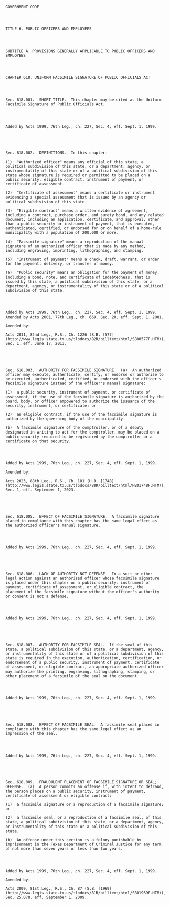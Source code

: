 ﻿
    
    
    	
    					
    
    
    GOVERNMENT CODE
    
      
    
    
    TITLE 6. PUBLIC OFFICERS AND EMPLOYEES
    
      
    
    
    SUBTITLE A. PROVISIONS GENERALLY APPLICABLE TO PUBLIC OFFICERS AND EMPLOYEES
    
      
    
    
    CHAPTER 618. UNIFORM FACSIMILE SIGNATURE OF PUBLIC OFFICIALS ACT
    
      
    
    
    Sec. 618.001.  SHORT TITLE.  This chapter may be cited as the Uniform Facsimile Signature of Public Officials Act.
    
    
    
    
    Added by Acts 1999, 76th Leg., ch. 227, Sec. 4, eff. Sept. 1, 1999.
    
    
    
    
    
    Sec. 618.002.  DEFINITIONS.  In this chapter:
    
    (1)  "Authorized officer" means any official of this state, a political subdivision of this state, or a department, agency, or instrumentality of this state or of a political subdivision of this state whose signature is required or permitted to be placed on a public security, eligible contract, instrument of payment, or certificate of assessment.
    
    (2)  "Certificate of assessment" means a certificate or instrument evidencing a special assessment that is issued by an agency or political subdivision of this state.
    
    (3)  "Eligible contract" means a written evidence of agreement, including a contract, purchase order, and surety bond, and any related document, including an application, certificate, and approval, other than a public security or instrument of payment, that is executed, authenticated, certified, or endorsed for or on behalf of a home-rule municipality with a population of 200,000 or more.
    
    (4)  "Facsimile signature" means a reproduction of the manual signature of an authorized officer that is made by any method, including engraving, imprinting, lithographing, and stamping.
    
    (5)  "Instrument of payment" means a check, draft, warrant, or order for the payment, delivery, or transfer of money.
    
    (6)  "Public security" means an obligation for the payment of money, including a bond, note, and certificate of indebtedness, that is issued by this state, a political subdivision of this state, or a department, agency, or instrumentality of this state or of a political subdivision of this state.
    
    
    
    
    Added by Acts 1999, 76th Leg., ch. 227, Sec. 4, eff. Sept. 1, 1999.  Amended by Acts 2001, 77th Leg., ch. 669, Sec. 20, eff. Sept. 1, 2001.
    
    Amended by: 
    
    Acts 2011, 82nd Leg., R.S., Ch. 1226 (S.B. [577](http://www.legis.state.tx.us/tlodocs/82R/billtext/html/SB00577F.HTM)), Sec. 1, eff. June 17, 2011.
    
    
    
    
    
    Sec. 618.003.  AUTHORITY FOR FACSIMILE SIGNATURE.  (a)  An authorized officer may execute, authenticate, certify, or endorse or authorize to be executed, authenticated, certified, or endorsed with the officer's facsimile signature instead of the officer's manual signature:
    
    (1)  a public security, instrument of payment, or certificate of assessment, if the use of the facsimile signature is authorized by the board, body, or officer empowered to authorize the issuance of the security, instrument, or certificate; or
    
    (2)  an eligible contract, if the use of the facsimile signature is authorized by the governing body of the municipality.
    
    (b)  A facsimile signature of the comptroller, or of a deputy designated in writing to act for the comptroller, may be placed on a public security required to be registered by the comptroller or a certificate on that security. 
    
    
    
    
    Added by Acts 1999, 76th Leg., ch. 227, Sec. 4, eff. Sept. 1, 1999.
    
    Amended by: 
    
    Acts 2023, 88th Leg., R.S., Ch. 181 (H.B. [1748](http://www.legis.state.tx.us/tlodocs/88R/billtext/html/HB01748F.HTM)), Sec. 1, eff. September 1, 2023.
    
    
    
    
    
    Sec. 618.005.  EFFECT OF FACSIMILE SIGNATURE.  A facsimile signature placed in compliance with this chapter has the same legal effect as the authorized officer's manual signature.
    
    
    
    
    Added by Acts 1999, 76th Leg., ch. 227, Sec. 4, eff. Sept. 1, 1999.
    
    
    
    
    
    Sec. 618.006.  LACK OF AUTHORITY NOT DEFENSE.  In a suit or other legal action against an authorized officer whose facsimile signature is placed under this chapter on a public security, instrument of payment, certificate of assessment, or eligible contract, the placement of the facsimile signature without the officer's authority or consent is not a defense.
    
    
    
    
    Added by Acts 1999, 76th Leg., ch. 227, Sec. 4, eff. Sept. 1, 1999.
    
    
    
    
    
    Sec. 618.007.  AUTHORITY FOR FACSIMILE SEAL.  If the seal of this state, a political subdivision of this state, or a department, agency, or instrumentality of this state or of a political subdivision of this state is required in the execution, authentication, certification, or endorsement of a public security, instrument of payment, certificate of assessment, or eligible contract, an appropriate authorized officer may authorize the printing, engraving, lithographing, stamping, or other placement of a facsimile of the seal on the document.
    
    
    
    
    Added by Acts 1999, 76th Leg., ch. 227, Sec. 4, eff. Sept. 1, 1999.
    
    
    
    
    
    Sec. 618.008.  EFFECT OF FACSIMILE SEAL.  A facsimile seal placed in compliance with this chapter has the same legal effect as an impression of the seal.
    
    
    
    
    Added by Acts 1999, 76th Leg., ch. 227, Sec. 4, eff. Sept. 1, 1999.
    
    
    
    
    
    Sec. 618.009.  FRAUDULENT PLACEMENT OF FACSIMILE SIGNATURE OR SEAL;  OFFENSE.  (a)  A person commits an offense if, with intent to defraud, the person places on a public security, instrument of payment, certificate of assessment or eligible contract:
    
    (1)  a facsimile signature or a reproduction of a facsimile signature;  or
    
    (2)  a facsimile seal, or a reproduction of a facsimile seal, of this state, a political subdivision of this state, or a department, agency, or instrumentality of this state or a political subdivision of this state.
    
    (b)  An offense under this section is a felony punishable by imprisonment in the Texas Department of Criminal Justice for any term of not more than seven years or less than two years.
    
    
    
    
    Added by Acts 1999, 76th Leg., ch. 227, Sec. 4, eff. Sept. 1, 1999.
    
    Amended by: 
    
    Acts 2009, 81st Leg., R.S., Ch. 87 (S.B. [1969](http://www.legis.state.tx.us/tlodocs/81R/billtext/html/SB01969F.HTM)), Sec. 25.078, eff. September 1, 2009.
    
    
    
    
    				
